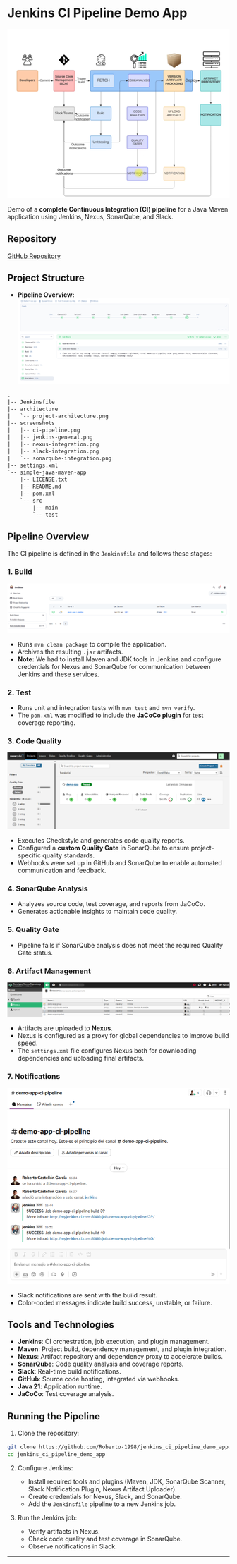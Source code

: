 
# Jenkins CI Pipeline Demo App

![Project Architecture](architecture/project-architecture.png)

Demo of a **complete Continuous Integration (CI) pipeline** for a Java Maven application using Jenkins, Nexus, SonarQube, and Slack.

## Repository

[GitHub Repository](https://github.com/Roberto-1998/jenkins_ci_pipeline_demo_app)

## Project Structure
- **Pipeline Overview:** ![CI Pipeline](screenshots/ci-pipeline.png)  
```
.
|-- Jenkinsfile
|-- architecture
|   `-- project-architecture.png
|-- screenshots
|   |-- ci-pipeline.png
|   |-- jenkins-general.png
|   |-- nexus-integration.png
|   |-- slack-integration.png
|   `-- sonarqube-integration.png
|-- settings.xml
`-- simple-java-maven-app
    |-- LICENSE.txt
    |-- README.md
    |-- pom.xml
    `-- src
        |-- main
        `-- test
```

## Pipeline Overview

The CI pipeline is defined in the `Jenkinsfile` and follows these stages:

### 1. Build
![Jenkins](screenshots/jenkins-general.png)  
- Runs `mvn clean package` to compile the application.
- Archives the resulting `.jar` artifacts.
- **Note:** We had to install Maven and JDK tools in Jenkins and configure credentials for Nexus and SonarQube for communication between Jenkins and these services.

### 2. Test
- Runs unit and integration tests with `mvn test` and `mvn verify`.
- The `pom.xml` was modified to include the **JaCoCo plugin** for test coverage reporting.

### 3. Code Quality
![SonarQube](screenshots/sonarqube-integration.png)  
- Executes Checkstyle and generates code quality reports.
- Configured a **custom Quality Gate** in SonarQube to ensure project-specific quality standards.
- Webhooks were set up in GitHub and SonarQube to enable automated communication and feedback.

### 4. SonarQube Analysis
- Analyzes source code, test coverage, and reports from JaCoCo.
- Generates actionable insights to maintain code quality.

### 5. Quality Gate
- Pipeline fails if SonarQube analysis does not meet the required Quality Gate status.

### 6. Artifact Management
![Nexus](screenshots/nexus-integration.png)  
- Artifacts are uploaded to **Nexus**.
- Nexus is configured as a proxy for global dependencies to improve build speed.
- The `settings.xml` file configures Nexus both for downloading dependencies and uploading final artifacts.

### 7. Notifications
![Slack](screenshots/slack-integration.png)  
- Slack notifications are sent with the build result.
- Color-coded messages indicate build success, unstable, or failure.

## Tools and Technologies

- **Jenkins**: CI orchestration, job execution, and plugin management.
- **Maven**: Project build, dependency management, and plugin integration.
- **Nexus**: Artifact repository and dependency proxy to accelerate builds.
- **SonarQube**: Code quality analysis and coverage reports.
- **Slack**: Real-time build notifications.
- **GitHub**: Source code hosting, integrated via webhooks.
- **Java 21**: Application runtime.
- **JaCoCo**: Test coverage analysis.

## Running the Pipeline

1. Clone the repository:

```bash
git clone https://github.com/Roberto-1998/jenkins_ci_pipeline_demo_app.git
cd jenkins_ci_pipeline_demo_app
```

2. Configure Jenkins:
   - Install required tools and plugins (Maven, JDK, SonarQube Scanner, Slack Notification Plugin, Nexus Artifact Uploader).
   - Create credentials for Nexus, Slack, and SonarQube.
   - Add the `Jenkinsfile` pipeline to a new Jenkins job.

3. Run the Jenkins job:
   - Verify artifacts in Nexus.
   - Check code quality and test coverage in SonarQube.
   - Observe notifications in Slack.

---





